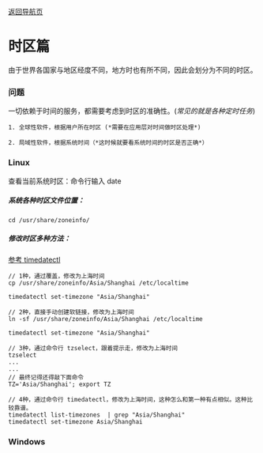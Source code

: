[返回导航页](https://cqzhen.github.io/blog.html "导航页面")

# 时区篇

由于世界各国家与地区经度不同，地方时也有所不同，因此会划分为不同的时区。

### 问题

一切依赖于时间的服务，都需要考虑到时区的准确性。(*常见的就是各种定时任务*)

    1. 全球性软件，根据用户所在时区 (*需要在应用层对时间做时区处理*)

    2. 局域性软件，根据系统时间（*这时候就要看系统时间的时区是否正确*）

### Linux

查看当前系统时区：命令行输入 date

##### 系统各种时区文件位置：

```
cd /usr/share/zoneinfo/
```

##### 修改时区多种方法：

[参考 timedatectl](https://www.cnblogs.com/zhi-leaf/p/6282301.html "timedatectl")

```
// 1种，通过覆盖，修改为上海时间
cp /usr/share/zoneinfo/Asia/Shanghai /etc/localtime

timedatectl set-timezone "Asia/Shanghai"
```

```
// 2种，直接手动创建软链接，修改为上海时间
ln -sf /usr/share/zoneinfo/Asia/Shanghai /etc/localtime

timedatectl set-timezone "Asia/Shanghai"
```

```
// 3种，通过命令行 tzselect，跟着提示走，修改为上海时间
tzselect
...
...
// 最终记得还得敲下面命令
TZ='Asia/Shanghai'; export TZ
```

```
// 4种，通过命令行 timedatectl，修改为上海时间，这种怎么和第一种有点相似。这种比较靠谱。
timedatectl list-timezones  | grep "Asia/Shanghai"
timedatectl set-timezone Asia/Shanghai
```
		

### Windows

